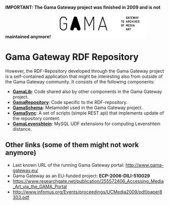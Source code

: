 **IMPORTANT: The Gama Gateway project was finished in 2009 and is not maintained anymore!**
![Gama Gateway logo](gama-gateway-logo.png)

# Gama Gateway RDF Repository 

However, the RDF-Repository developed through the Gama Gateway project is a self-contained application that might be interesting also from outside of the Gama Gateway community.
It consists of the following components:
 * [**GamaLib**](GamaLib/): Code shared also by other components in the Gama Gateway project.
 * [**GamaRepository**](GamaRepository/): Code specific to the RDF-repository.
 * [**GamaSchema**](GamaSchema/): Metamodel used in the Gama Gateway project.
 * [**GamaSync**](GamaSync/): A set of scripts (simple REST api) that implements update of the repository content.
 * [**GamaLevenshtein**](GamaLevenshtein/): MySQL UDF extensions for computing Levenshtein distance.


## Other links (some of them might not work anymore)
* Last known URL of the running Gama Gateway portal: http://www.gama-gateway.eu/
* Gama Gateway as an EU-funded project: **ECP-2006-DILI-510029**
* https://www.researchgate.net/publication/255572406_Accessing_Media_Art_via_the_GAMA_Portal
* http://www.infomus.org/Events/proceedings/UCMedia2009/pdf/paper8303.pdf

